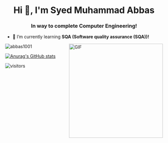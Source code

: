 <h1 align="center">Hi 👋, I'm Syed Muhammad Abbas</h1>
<h3 align="center">In way to complete Computer Engineering!</h3>

- 🌱 I’m currently learning **SQA (Software quality assurance (SQA))!**

</p>
<img align="right" alt="GIF" src="https://camo.githubusercontent.com/5ead691fd547595a2714fb04ddc86273a386d4f053001edda5c42678b52f4262/68747470733a2f2f6d656469612e67697068792e636f6d2f6d656469612f4c384b36326954446b7a4758362f67697068792e676966" width="300px" data-canonical-src="https://media.giphy.com/media/L8K62iTDkzGX6/giphy.gif" style="max-width:100%;">

</p>
<img src="https://camo.githubusercontent.com/3e44662364023a6a769b564f9ba06e64e8ab671670d352fe327be24cdadb5f91/68747470733a2f2f6769746875622d726561646d652d73746174732e76657263656c2e6170702f6170692f746f702d6c616e67732f3f757365726e616d653d4d6f6873696e72617a6161266c61796f75743d636f6d70616374" alt="abbas1001" data-canonical-src="https://github-readme-stats.vercel.app/api/top-langs/?username=Mohsinrazaa&amp;layout=compact" style="max-width:100%;">
  
[![Anurag's GitHub stats](https://github-readme-stats.vercel.app/api?username=abbas1001)](https://github.com/anuraghazra/github-readme-stats)

![visitors](https://visitor-badge.laobi.icu/badge?page_id=smabbas.abbas)





